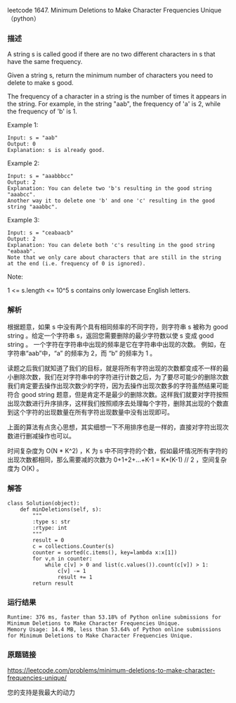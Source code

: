 leetcode  1647. Minimum Deletions to Make Character Frequencies Unique（python）



### 描述


A string s is called good if there are no two different characters in s that have the same frequency.

Given a string s, return the minimum number of characters you need to delete to make s good.

The frequency of a character in a string is the number of times it appears in the string. For example, in the string "aab", the frequency of 'a' is 2, while the frequency of 'b' is 1.




Example 1:

	Input: s = "aab"
	Output: 0
	Explanation: s is already good.

	
Example 2:

	Input: s = "aaabbbcc"
	Output: 2
	Explanation: You can delete two 'b's resulting in the good string "aaabcc".
	Another way it to delete one 'b' and one 'c' resulting in the good string "aaabbc".


Example 3:

	Input: s = "ceabaacb"
	Output: 2
	Explanation: You can delete both 'c's resulting in the good string "eabaab".
	Note that we only care about characters that are still in the string at the end (i.e. frequency of 0 is ignored).

	


Note:

1 <= s.length <= 10^5
s contains only lowercase English letters.


### 解析

根据题意，如果 s 中没有两个具有相同频率的不同字符，则字符串 s 被称为  good string  。给定一个字符串 s，返回您需要删除的最少字符数以使 s 变成 good string 。
一个字符在字符串中出现的频率是它在字符串中出现的次数。 例如，在字符串“aab”中，“a” 的频率为 2，而 “b” 的频率为 1 。

读题之后我们就知道了我们的目标，就是将所有字符出现的次数都变成不一样的最小删除次数，我们在对字符串中的字符进行计数之后，为了要尽可能少的删除次数我们肯定要去操作出现次数少的字符，因为去操作出现次数多的字符虽然结果可能符合 good string 题意，但是肯定不是最少的删除次数。这样我们就要对字符按照出现次数进行升序排序，这样我们按照顺序去处理每个字符，删除其出现的个数直到这个字符的出现数量在所有字符出现数量中没有出现即可。

上面的算法有点贪心思想，其实细想一下不用排序也是一样的，直接对字符出现次数进行删减操作也可以。

时间复杂度为 O(N \* K^2) ，K 为 s 中不同字符的个数，假如最坏情况所有字符的出现次数都相同，那么需要减的次数为 0+1+2+...+K-1 = K\*(K-1) // 2 ，空间复杂度为 O(K) 。

### 解答
				
	class Solution(object):
	    def minDeletions(self, s):
	        """
	        :type s: str
	        :rtype: int
	        """
	        result = 0
	        c = collections.Counter(s)
	        counter = sorted(c.items(), key=lambda x:x[1])
	        for v,n in counter:
	            while c[v] > 0 and list(c.values()).count(c[v]) > 1:
	                c[v] -= 1
	                result += 1
	        return result




            	      
			
### 运行结果

	Runtime: 376 ms, faster than 53.18% of Python online submissions for Minimum Deletions to Make Character Frequencies Unique.
	Memory Usage: 14.4 MB, less than 53.64% of Python online submissions for Minimum Deletions to Make Character Frequencies Unique.


### 原题链接

https://leetcode.com/problems/minimum-deletions-to-make-character-frequencies-unique/

您的支持是我最大的动力
